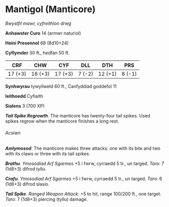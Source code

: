 # Mantigol (Manticore)

*Bwystfil mawr, cyfreithlon drwg*

**Anhawster Curo** 14 (armwr naturiol)

**Heini Presennol** 68 (8d10+24)

**Cyflymder** 30 ft., hedfan 50 ft.

| CRF     | CHW     | CYF     | DLL    | DTH     | PRS    |
|---------|---------|---------|--------|---------|--------|
| 17 (+3) | 16 (+3) | 17 (+3) | 7 (-2) | 12 (+1) | 8 (-1) |

**Synhwyrau** tywyllweld 60 ft., Canfyddiad goddefol 11

**Ieithoedd** Cyfiaith

**Sialens** 3 (700 XP)

***Tail Spike Regrowth***. The manticore has twenty-four tail spikes. Used spikes regrow when the manticore finishes a long rest.

###### Acsiwn

***Amlymosod***. The manticore makes three attacks: one with its bite and two with its claws or three with its tail spikes.

***Brathu***. *Ymosodiad Arf Sgarmes* +5 i fwrw, cyrraedd 5 tr., un targed. *Taro:* 7 (1d8+3) difrod tyllu.

***Crafu***. *Ymosodiad Arf Sgarmes* +5 i fwrw, cyrraedd 5 tr., un targed. *Taro:* 6 (1d6+3) difrod slasio.

***Tail Spike***. *Ranged Weapon Attack:* +5 to hit, range 100/200 ft., one target. *Taro:* 7 (1d8+3) piercing (tyllu) damage.